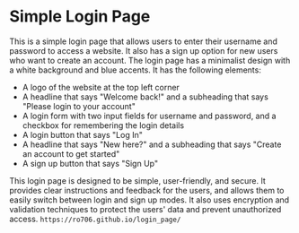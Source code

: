 # Simple Login Page

This is a simple login page that allows users to enter their username and password to access a website. It also has a sign up option for new users who want to create an account. The login page has a minimalist design with a white background and blue accents. It has the following elements:

- A logo of the website at the top left corner
- A headline that says "Welcome back!" and a subheading that says "Please login to your account"
- A login form with two input fields for username and password, and a checkbox for remembering the login details
- A login button that says "Log In"
- A headline that says "New here?" and a subheading that says "Create an account to get started"
- A sign up button that says "Sign Up"

This login page is designed to be simple, user-friendly, and secure. It provides clear instructions and feedback for the users, and allows them to easily switch between login and sign up modes. It also uses encryption and validation techniques to protect the users' data and prevent unauthorized access.
`https://ro706.github.io/login_page/`

